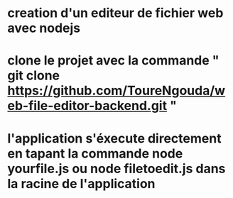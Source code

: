 # creation d'un editeur de fichier web avec nodejs 
# clone le projet avec la commande " git clone https://github.com/ToureNgouda/web-file-editor-backend.git "
# l'application s'éxecute directement en tapant la commande node yourfile.js ou node filetoedit.js dans la racine de l'application
